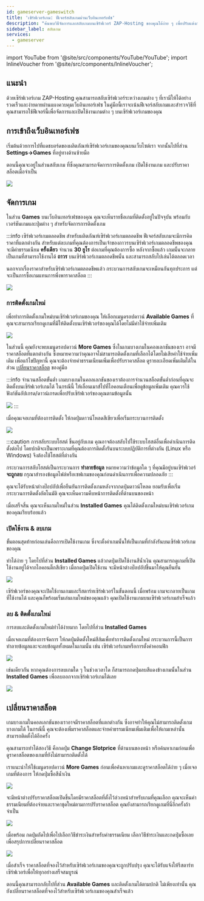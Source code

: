 ```yaml
---
id: gameserver-gameswitch
title: 'เซิร์ฟเวอร์เกม: ฟีเจอร์สลับเกมผ่านเว็บอินเทอร์เฟซ'
description: "ค้นพบวิธีจัดการและสลับเกมบนเซิร์ฟเวอร์ ZAP-Hosting ของคุณได้ง่าย ๆ เพื่อปรับแต่งการเล่นเกมอย่างลื่นไหล → เรียนรู้เพิ่มเติมตอนนี้"
sidebar_label: สลับเกม
services:
  - gameserver
---
```



import YouTube from '@site/src/components/YouTube/YouTube';
import InlineVoucher from '@site/src/components/InlineVoucher';

## แนะนำ

ด้วยเซิร์ฟเวอร์เกม ZAP-Hosting คุณสามารถสลับเซิร์ฟเวอร์ระหว่างเกมต่าง ๆ ที่เรามีให้ได้อย่างรวดเร็วและง่ายดายผ่านแผงควบคุมเว็บอินเทอร์เฟซ ในคู่มือนี้เราจะเน้นฟีเจอร์สลับเกมและสำรวจวิธีที่คุณสามารถใช้ฟีเจอร์นี้เพื่อจัดการและเปิดใช้งานเกมต่าง ๆ บนเซิร์ฟเวอร์เกมของคุณ

<YouTube videoId="nmPd4OsEEvc" imageSrc="https://screensaver01.zap-hosting.com/index.php/s/egQo23DdptPw4qm/preview" title="วิธีใช้ฟีเจอร์สลับเกมบน ZAP-Hosting" description="รู้สึกเข้าใจมากขึ้นเมื่อเห็นของจริง? เราจัดให้! ดำดิ่งสู่คลิปวิดีโอที่อธิบายทุกอย่างให้คุณ ไม่ว่าคุณจะรีบหรือชอบเรียนรู้แบบสนุก ๆ!"/>


<InlineVoucher />

## การเข้าถึงเว็บอินเทอร์เฟซ

เริ่มต้นด้วยการไปที่แดชบอร์ดของผลิตภัณฑ์เซิร์ฟเวอร์เกมของคุณบนเว็บไซต์เรา จากนั้นไปที่ส่วน **Settings->Games** ที่อยู่ทางด้านซ้ายมือ

ตอนนี้คุณจะอยู่ในส่วนสลับเกม ที่ซึ่งคุณสามารถจัดการการติดตั้งเกม เปิดใช้งานเกม และปรับราคาสล็อตเมื่อจำเป็น

![](https://screensaver01.zap-hosting.com/index.php/s/NT6d4f7iZa62iPf/preview)

## จัดการเกม

ในส่วน **Games** บนเว็บอินเทอร์เฟซของคุณ คุณจะเห็นรายชื่อเกมที่ติดตั้งอยู่ในปัจจุบัน พร้อมกับเวอร์ชันเกมและปุ่มต่าง ๆ สำหรับจัดการการติดตั้งเกม

:::info เซิร์ฟเวอร์เกมตลอดชีพ
สำหรับผลิตภัณฑ์เซิร์ฟเวอร์เกมตลอดชีพ ฟีเจอร์สลับเกมจะมีการคิดราคาที่แตกต่างกัน สำหรับแต่ละเกมที่คุณต้องการเป็นเจ้าของถาวรบนเซิร์ฟเวอร์เกมตลอดชีพของคุณ จะมีค่าธรรมเนียม **ครั้งเดียว** จำนวน **30 ยูโร** ต่อเกมที่คุณต้องการซื้อ หลังจากซื้อแล้ว เกมนั้นจะกลายเป็นเกมที่สามารถใช้งานได้ **ถาวร** บนเซิร์ฟเวอร์เกมตลอดชีพนั้น และสามารถสลับไปเล่นได้ตลอดเวลา

นอกจากเรื่องราคาสำหรับเซิร์ฟเวอร์เกมตลอดชีพแล้ว กระบวนการสลับเกมจะเหมือนกันทุกประการ แต่จะเป็นการซื้อเกมแทนการพึ่งพาราคาสล็อต
:::

![](https://screensaver01.zap-hosting.com/index.php/s/JJfYoRSi3M26qbc/preview)

### การติดตั้งเกมใหม่

เพื่อทำการติดตั้งเกมใหม่บนเซิร์ฟเวอร์เกมของคุณ ให้เลือกเมนูดรอปดาวน์ **Available Games** ที่คุณจะสามารถเรียกดูเกมที่มีให้ติดตั้งบนเซิร์ฟเวอร์ของคุณได้โดยไม่มีค่าใช้จ่ายเพิ่มเติม

![](https://screensaver01.zap-hosting.com/index.php/s/iN7rNje3zaBPMgf/preview)

ในส่วนนี้ คุณยังจะพบเมนูดรอปดาวน์ **More Games** ซึ่งในเกมบางเกมในคอลเลกชันของเรา อาจมีราคาสล็อตที่แตกต่างกัน ซึ่งหมายความว่าคุณอาจไม่สามารถติดตั้งเกมที่เลือกได้โดยไม่เสียค่าใช้จ่ายเพิ่มเติม เพื่อแก้ไขปัญหานี้ คุณจะต้องจ่ายค่าธรรมเนียมเพิ่มเพื่อปรับราคาสล็อต ดูรายละเอียดเพิ่มเติมได้ในส่วน [เปลี่ยนราคาสล็อต](#change-slot-price) ของคู่มือ

:::info จำนวนสล็อตขั้นต่ำ
เกมบางเกมในคอลเลกชันของเราต้องการจำนวนสล็อตขั้นต่ำก่อนที่คุณจะติดตั้งบนเซิร์ฟเวอร์เกมได้ ในกรณีนี้ ให้เลื่อนเมาส์ไปที่ไอคอนเตือนเพื่อดูข้อมูลเพิ่มเติม คุณควรใช้ฟังก์ชันอัปเกรด/ดาวน์เกรดเพื่อปรับเซิร์ฟเวอร์ของคุณตามข้อมูลนั้น

![](https://screensaver01.zap-hosting.com/index.php/s/AfAonXCqmLFDyay/preview)
:::

เมื่อคุณเจอเกมที่ต้องการติดตั้ง ให้กดปุ่มดาวน์โหลดสีเขียวเพื่อเริ่มกระบวนการติดตั้ง

![](https://screensaver01.zap-hosting.com/index.php/s/EjCQK6WYac7Ejfr/preview)

:::caution การสลับระบบโฮสต์
ขึ้นอยู่กับเกม คุณอาจต้องสลับไปใช้ระบบโฮสต์อื่นเพื่อดำเนินการติดตั้งต่อไป โดยปกติจะเป็นเพราะเกมที่คุณต้องการติดตั้งรันบนระบบปฏิบัติการที่ต่างกัน (Linux หรือ Windows) จึงต้องใช้โฮสต์ที่ต่างกัน

กระบวนการสลับโฮสต์เป็นกระบวนการ **ทำลายข้อมูล** หมายความว่าข้อมูลใด ๆ ที่คุณมีอยู่บนเซิร์ฟเวอร์ **จะถูกลบ** กรุณาสำรองข้อมูลไฟล์หรือเซฟเกมของคุณก่อนดำเนินการเพื่อความปลอดภัย
:::

คุณจะได้รับหน้าต่างป๊อปอัปเพื่อยืนยันการติดตั้งเกมหลังจากกดปุ่มดาวน์โหลด ยอมรับเพื่อเริ่มกระบวนการติดตั้งอัตโนมัติ คุณจะเห็นความคืบหน้าการติดตั้งที่ด้านบนของหน้า

เมื่อเสร็จสิ้น คุณจะเห็นเกมใหม่ในส่วน **Installed Games** คุณได้ติดตั้งเกมใหม่บนเซิร์ฟเวอร์เกมของคุณเรียบร้อยแล้ว

### เปิดใช้งาน & ลบเกม

ขั้นตอนสุดท้ายก่อนเล่นคือการเปิดใช้งานเกม ซึ่งจะตั้งค่าเกมนั้นให้เป็นเกมที่กำลังรันบนเซิร์ฟเวอร์เกมของคุณ

ทำได้ง่าย ๆ โดยไปที่ส่วน **Installed Games** แล้วกดปุ่มเปิดใช้งานสีน้ำเงิน คุณสามารถดูเกมที่เปิดใช้งานอยู่ได้จากไอคอนติ๊กสีเขียว เมื่อกดปุ่มเปิดใช้งาน จะมีหน้าต่างป๊อปอัปขึ้นมาให้คุณยืนยัน

![](https://screensaver01.zap-hosting.com/index.php/s/XT8jwyDq6j5zXPn/preview)

เซิร์ฟเวอร์ของคุณจะเปิดใช้งานเกมและรีสตาร์ทเซิร์ฟเวอร์ในขั้นตอนนี้ เมื่อพร้อม เกมจะกลายเป็นเกมที่ใช้งานได้ และคุณก็พร้อมเริ่มเล่นเกมใหม่ของคุณแล้ว คุณเปิดใช้งานเกมบนเซิร์ฟเวอร์เกมสำเร็จแล้ว

### ลบ & ติดตั้งเกมใหม่

การลบและติดตั้งเกมใหม่ทำได้ง่ายมาก โดยไปที่ส่วน **Installed Games**

เมื่อเจอเกมที่ต้องการจัดการ ให้กดปุ่มติดตั้งใหม่สีส้มเพื่อทำการติดตั้งเกมใหม่ กระบวนการนี้เป็นการทำลายข้อมูลและจะลบข้อมูลทั้งหมดในเกมนั้น เช่น เซิร์ฟเวอร์เกมหรือการตั้งค่าคอนฟิก

![](https://screensaver01.zap-hosting.com/index.php/s/x8kmeor6S7mXe9g/preview)

เช่นเดียวกัน หากคุณต้องการลบเกมใด ๆ ในช่วงเวลาใด ก็สามารถกดปุ่มลบสีแดงข้างเกมนั้นในส่วน **Installed Games** เพื่อลบออกจากเซิร์ฟเวอร์เกมได้เลย

![](https://screensaver01.zap-hosting.com/index.php/s/fwgGGzjA5mE2qRs/preview)

## เปลี่ยนราคาสล็อต

เกมบางเกมในคอลเลกชันของเราอาจมีราคาสล็อตที่แตกต่างกัน ซึ่งอาจทำให้คุณไม่สามารถติดตั้งเกมบางเกมได้ ในกรณีนี้ คุณจะต้องเพิ่มราคาสล็อตและจ่ายค่าธรรมเนียมเพิ่มเติมเพื่อให้เกมเหล่านั้นสามารถติดตั้งได้อีกครั้ง

คุณสามารถทำได้สองวิธี คือกดปุ่ม **Change Slotprice** ที่ด้านบนของหน้า หรือค้นหาเกมก่อนเพื่อดูราคาสล็อตของเกมที่ยังไม่สามารถติดตั้งได้

เราแนะนำให้ใช้เมนูดรอปดาวน์ **More Games** ก่อนเพื่อค้นหาเกมและดูราคาสล็อตได้ง่าย ๆ เมื่อเจอเกมที่ต้องการ ให้กดปุ่มซื้อสีน้ำเงิน

![](https://screensaver01.zap-hosting.com/index.php/s/FnrqX4SFQq2MkPL/preview)

จะมีหน้าต่างปรับราคาสล็อตเปิดขึ้นโดยมีราคาสล็อตที่ตั้งไว้ล่วงหน้าสำหรับเกมที่คุณเลือก คุณจะเห็นค่าธรรมเนียมที่ต้องจ่ายและราคาชุดใหม่ตามการปรับราคาสล็อต คุณยังสามารถเรียกดูเกมที่นี่อีกครั้งถ้าจำเป็น

![](https://screensaver01.zap-hosting.com/index.php/s/EGaZRMzjnF3QPiL/preview)

เมื่อพร้อม กดปุ่มถัดไปเพื่อไปเลือกวิธีชำระเงินสำหรับค่าธรรมเนียม เลือกวิธีชำระเงินและกดปุ่มซื้อเลยเพื่อสรุปการเปลี่ยนราคาสล็อต

![](https://screensaver01.zap-hosting.com/index.php/s/83oPQocpmSX58R4/preview)

เมื่อสำเร็จ ราคาสล็อตที่จองไว้สำหรับเซิร์ฟเวอร์เกมของคุณจะถูกปรับปรุง คุณจะได้รับแจ้งให้รีสตาร์ทเซิร์ฟเวอร์เพื่อให้ทุกอย่างเสร็จสมบูรณ์

ตอนนี้คุณสามารถกลับไปที่ส่วน **Available Games** และติดตั้งเกมได้ตามปกติ ไม่เพียงเท่านั้น คุณยังเปลี่ยนราคาสล็อตที่จองไว้สำหรับเซิร์ฟเวอร์เกมของคุณสำเร็จแล้ว

<InlineVoucher />